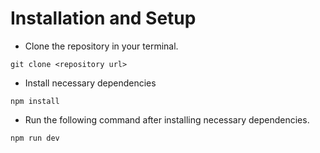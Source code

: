 # Installation and Setup

- Clone the repository in your terminal.
```
git clone <repository url>
```

- Install necessary dependencies
```
npm install
```

- Run the following command after installing necessary dependencies.
```
npm run dev
```